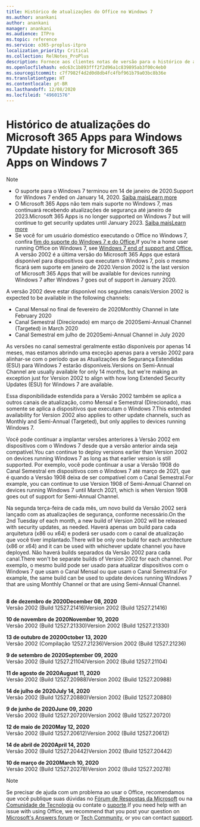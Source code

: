 ```yaml
---
title: Histórico de atualizações do Office no Windows 7
ms.author: anankani
author: anankani
manager: anankani
ms.audience: ITPro
ms.topic: reference
ms.service: o365-proplus-itpro
localization_priority: Critical
ms.collection: RelNotes_ProPlus
description: Fornece aos clientes notas de versão para o histórico de atualizações do Microsoft 365 Apps para Windows 7
ms.openlocfilehash: edc63c1b893fff2f2d96a1c839895ab3f00c4eb0
ms.sourcegitcommit: c7f7982f4d2d0d8db4fc4fbf961b79a03bc8b36e
ms.translationtype: HT
ms.contentlocale: pt-BR
ms.lasthandoff: 12/08/2020
ms.locfileid: "49601576"
---
```

# <a name="update-history-for-microsoft-365-apps-on-windows-7"></a><span data-ttu-id="e11c0-103">Histórico de atualizações do Microsoft 365 Apps para Windows 7</span><span class="sxs-lookup"><span data-stu-id="e11c0-103">Update history for Microsoft 365 Apps on Windows 7</span></span> 

 > [!NOTE]
>
>- <span data-ttu-id="e11c0-104">O suporte para o Windows 7 terminou em 14 de janeiro de 2020.</span><span class="sxs-lookup"><span data-stu-id="e11c0-104">Support for Windows 7 ended on January 14, 2020.</span></span> [<span data-ttu-id="e11c0-105">Saiba mais</span><span class="sxs-lookup"><span data-stu-id="e11c0-105">Learn more</span></span>](https://www.microsoft.com/microsoft-365/windows/end-of-windows-7-support?rtc=1)
>- <span data-ttu-id="e11c0-106">O Microsoft 365 Apps não tem mais suporte no Windows 7, mas continuará recebendo atualizações de segurança até janeiro de 2023.</span><span class="sxs-lookup"><span data-stu-id="e11c0-106">Microsoft 365 Apps is no longer supported on Windows 7 but will continue to get security updates until January 2023.</span></span> [<span data-ttu-id="e11c0-107">Saiba mais</span><span class="sxs-lookup"><span data-stu-id="e11c0-107">Learn more</span></span>](https://docs.microsoft.com/DeployOffice/windows-7-support)
>- <span data-ttu-id="e11c0-108">Se você for um usuário doméstico executando o Office no Windows 7, confira [fim do suporte do Windows 7 e do Office.](https://support.office.com/en-us/article/windows-7-end-of-support-and-office-78f20fab-b57b-44d7-8368-06a8493f3cb9?ui=en-US&rs=en-US&ad=US)</span><span class="sxs-lookup"><span data-stu-id="e11c0-108">If you’re a home user running Office on Windows 7, see [Windows 7 end of support and Office.](https://support.office.com/en-us/article/windows-7-end-of-support-and-office-78f20fab-b57b-44d7-8368-06a8493f3cb9?ui=en-US&rs=en-US&ad=US)</span></span>
<span data-ttu-id="e11c0-109">A versão 2002 é a última versão do Microsoft 365 Apps que estará disponível para dispositivos que executam o Windows 7, pois o mesmo ficará sem suporte em janeiro de 2020.</span><span class="sxs-lookup"><span data-stu-id="e11c0-109">Version 2002 is the last version of Microsoft 365 Apps that will be available for devices running Windows 7 after Windows 7 goes out of support in January 2020.</span></span>  

<span data-ttu-id="e11c0-110">A versão 2002 deve estar disponível nos seguintes canais:</span><span class="sxs-lookup"><span data-stu-id="e11c0-110">Version 2002 is expected to be available in the following channels:</span></span>
- <span data-ttu-id="e11c0-111">Canal Mensal no final de fevereiro de 2020</span><span class="sxs-lookup"><span data-stu-id="e11c0-111">Monthly Channel in late February 2020</span></span>
- <span data-ttu-id="e11c0-112">Canal Semestral (Direcionado) em março de 2020</span><span class="sxs-lookup"><span data-stu-id="e11c0-112">Semi-Annual Channel (Targeted) in March 2020</span></span>
- <span data-ttu-id="e11c0-113">Canal Semestral em julho de 2020</span><span class="sxs-lookup"><span data-stu-id="e11c0-113">Semi-Annual Channel in July 2020</span></span>

<span data-ttu-id="e11c0-114">As versões no canal semestral geralmente estão disponíveis por apenas 14 meses, mas estamos abrindo uma exceção apenas para a versão 2002 para alinhar-se com o período que as Atualizações de Segurança Estendidas (ESU) para Windows 7 estarão disponíveis.</span><span class="sxs-lookup"><span data-stu-id="e11c0-114">Versions on Semi-Annual Channel are usually available for only 14 months, but we're making an exception just for Version 2002 to align with how long Extended Security Updates (ESU) for Windows 7 are available.</span></span>

<span data-ttu-id="e11c0-115">Essa disponibilidade estendida para a Versão 2002 também se aplica a outros canais de atualização, como Mensal e Semestral (Direcionado), mas somente se aplica a dispositivos que executam o Windows 7.</span><span class="sxs-lookup"><span data-stu-id="e11c0-115">This extended availability for Version 2002 also applies to other update channels, such as Monthly and Semi-Annual (Targeted), but only applies to devices running Windows 7.</span></span>

<span data-ttu-id="e11c0-116">Você pode continuar a implantar versões anteriores à Versão 2002 em dispositivos com o Windows 7 desde que a versão anterior ainda seja compatível.</span><span class="sxs-lookup"><span data-stu-id="e11c0-116">You can continue to deploy versions earlier than Version 2002 on devices running Windows 7 as long as that earlier version is still supported.</span></span> <span data-ttu-id="e11c0-117">Por exemplo, você pode continuar a usar a Versão 1908 do Canal Semestral em dispositivos com o Windows 7 até março de 2021, que é quando a Versão 1908 deixa de ser compatível com o Canal Semestral.</span><span class="sxs-lookup"><span data-stu-id="e11c0-117">For example, you can continue to use Version 1908 of Semi-Annual Channel on devices running Windows 7 until March 2021, which is when Version 1908 goes out of support for Semi-Annual Channel.</span></span>

<span data-ttu-id="e11c0-118">Na segunda terça-feira de cada mês, um novo build da Versão 2002 será lançado com as atualizações de segurança, conforme necessário.</span><span class="sxs-lookup"><span data-stu-id="e11c0-118">On the 2nd Tuesday of each month, a new build of Version 2002 will be released with security updates, as needed.</span></span> <span data-ttu-id="e11c0-119">Haverá apenas um build para cada arquitetura (x86 ou x64) e poderá ser usado com o canal de atualização que você tiver implantado.</span><span class="sxs-lookup"><span data-stu-id="e11c0-119">There will be only one build for each architecture (x86 or x64) and it can be used with whichever update channel you have deployed.</span></span> <span data-ttu-id="e11c0-120">Não haverá builds separados da Versão 2002 para cada canal.</span><span class="sxs-lookup"><span data-stu-id="e11c0-120">There won't be separate builds of Version 2002 for each channel.</span></span> <span data-ttu-id="e11c0-121">Por exemplo, o mesmo build pode ser usado para atualizar dispositivos com o Windows 7 que usam o Canal Mensal ou que usam o Canal Semestral.</span><span class="sxs-lookup"><span data-stu-id="e11c0-121">For example, the same build can be used to update devices running Windows 7 that are using Monthly Channel or that are using Semi-Annual Channel.</span></span>

##

[//]: # (NÃO REMOVA)

<span data-ttu-id="e11c0-123">**8 de dezembro de 2020**</span><span class="sxs-lookup"><span data-stu-id="e11c0-123">**December 08, 2020**</span></span><br/>
<span data-ttu-id="e11c0-124">Versão 2002 (Build 12527.21416)</span><span class="sxs-lookup"><span data-stu-id="e11c0-124">Version 2002 (Build 12527.21416)</span></span><br/>

<span data-ttu-id="e11c0-125">**10 de novembro de 2020**</span><span class="sxs-lookup"><span data-stu-id="e11c0-125">**November 10, 2020**</span></span><br/>
<span data-ttu-id="e11c0-126">Versão 2002 (Build 12527.21330)</span><span class="sxs-lookup"><span data-stu-id="e11c0-126">Version 2002 (Build 12527.21330)</span></span><br/>

<span data-ttu-id="e11c0-127">**13 de outubro de 2020**</span><span class="sxs-lookup"><span data-stu-id="e11c0-127">**October 13, 2020**</span></span><br/>
<span data-ttu-id="e11c0-128">Versão 2002 (Compilação 12527.21236)</span><span class="sxs-lookup"><span data-stu-id="e11c0-128">Version 2002 (Build 12527.21236)</span></span><br/>

<span data-ttu-id="e11c0-129">**9 de setembro de 2020**</span><span class="sxs-lookup"><span data-stu-id="e11c0-129">**September 09, 2020**</span></span><br/>
<span data-ttu-id="e11c0-130">Versão 2002 (Build 12527.21104)</span><span class="sxs-lookup"><span data-stu-id="e11c0-130">Version 2002 (Build 12527.21104)</span></span><br/>

<span data-ttu-id="e11c0-131">**11 de agosto de 2020**</span><span class="sxs-lookup"><span data-stu-id="e11c0-131">**August 11, 2020**</span></span><br/>
<span data-ttu-id="e11c0-132">Versão 2002 (Build 12527.20988)</span><span class="sxs-lookup"><span data-stu-id="e11c0-132">Version 2002 (Build 12527.20988)</span></span><br/>

<span data-ttu-id="e11c0-133">**14 de julho de 2020**</span><span class="sxs-lookup"><span data-stu-id="e11c0-133">**July 14, 2020**</span></span><br/>
<span data-ttu-id="e11c0-134">Versão 2002 (Build 12527.20880)</span><span class="sxs-lookup"><span data-stu-id="e11c0-134">Version 2002 (Build 12527.20880)</span></span><br/>

<span data-ttu-id="e11c0-135">**9 de junho de 2020**</span><span class="sxs-lookup"><span data-stu-id="e11c0-135">**June 09, 2020**</span></span><br/>
<span data-ttu-id="e11c0-136">Versão 2002 (Build 12527.20720)</span><span class="sxs-lookup"><span data-stu-id="e11c0-136">Version 2002 (Build 12527.20720)</span></span><br/>

<span data-ttu-id="e11c0-137">**12 de maio de 2020**</span><span class="sxs-lookup"><span data-stu-id="e11c0-137">**May 12, 2020**</span></span><br/>
<span data-ttu-id="e11c0-138">Versão 2002 (Build 12527.20612)</span><span class="sxs-lookup"><span data-stu-id="e11c0-138">Version 2002 (Build 12527.20612)</span></span><br/>

<span data-ttu-id="e11c0-139">**14 de abril de 2020**</span><span class="sxs-lookup"><span data-stu-id="e11c0-139">**April 14, 2020**</span></span><br/>
<span data-ttu-id="e11c0-140">Versão 2002 (Build 12527.20442)</span><span class="sxs-lookup"><span data-stu-id="e11c0-140">Version 2002 (Build 12527.20442)</span></span><br/>

<span data-ttu-id="e11c0-141">**10 de março de 2020**</span><span class="sxs-lookup"><span data-stu-id="e11c0-141">**March 10, 2020**</span></span><br/>
<span data-ttu-id="e11c0-142">Versão 2002 (Build 12527.20278)</span><span class="sxs-lookup"><span data-stu-id="e11c0-142">Version 2002 (Build 12527.20278)</span></span><br/>




> [!NOTE]
> <span data-ttu-id="e11c0-143">Se precisar de ajuda com um problema ao usar o Office, recomendamos que você publique suas dúvidas no [Fórum de Respostas da Microsoft](https://answers.microsoft.com/) ou na [Comunidade de Tecnologia](https://techcommunity.microsoft.com/) ou contate o [suporte](https://support.microsoft.com/contactus).</span><span class="sxs-lookup"><span data-stu-id="e11c0-143">If you need help with an issue with using Office, we recommend that you post your question on [Microsoft's Answers forum](https://answers.microsoft.com/) or [Tech Community](https://techcommunity.microsoft.com/), or you can contact [support](https://support.microsoft.com/contactus).</span></span>
